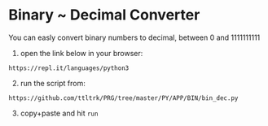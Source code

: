 
Binary ~ Decimal Converter
======

You can easly convert binary numbers to decimal, between 0 and 1111111111

1. open the link below in your browser:

```
https://repl.it/languages/python3
```

2. run the script from:

```
https://github.com/ttltrk/PRG/tree/master/PY/APP/BIN/bin_dec.py
```

3. copy+paste and hit ```run```

